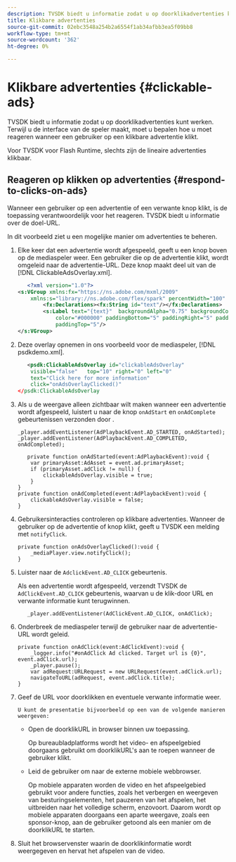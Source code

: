 ```yaml
---
description: TVSDK biedt u informatie zodat u op doorklikadvertenties kunt werken. Terwijl u de interface van de speler maakt, moet u bepalen hoe u moet reageren wanneer een gebruiker op een klikbare advertentie klikt.
title: Klikbare advertenties
source-git-commit: 02ebc3548a254b2a6554f1ab34afbb3ea5f09bb8
workflow-type: tm+mt
source-wordcount: '362'
ht-degree: 0%

---
```


# Klikbare advertenties {#clickable-ads}

TVSDK biedt u informatie zodat u op doorklikadvertenties kunt werken. Terwijl u de interface van de speler maakt, moet u bepalen hoe u moet reageren wanneer een gebruiker op een klikbare advertentie klikt.

Voor TVSDK voor Flash Runtime, slechts zijn de lineaire advertenties klikbaar.

## Reageren op klikken op advertenties {#respond-to-clicks-on-ads}

Wanneer een gebruiker op een advertentie of een verwante knop klikt, is de toepassing verantwoordelijk voor het reageren. TVSDK biedt u informatie over de doel-URL.

In dit voorbeeld ziet u een mogelijke manier om advertenties te beheren.

1. Elke keer dat een advertentie wordt afgespeeld, geeft u een knop boven op de mediaspeler weer. Een gebruiker die op de advertentie klikt, wordt omgeleid naar de advertentie-URL. Deze knop maakt deel uit van de [!DNL ClickableAdsOverlay.xml].

   ```xml
      <?xml version="1.0"?> 
   <s:VGroup xmlns:fx="https://ns.adobe.com/mxml/2009"  
       xmlns:s="library://ns.adobe.com/flex/spark" percentWidth="100" horizontalAlign="center">     
           <fx:Declarations><fx:String id="text"/></fx:Declarations> 
           <s:Label text="{text}"  backgroundAlpha="0.75" backgroundColor="#DEDEDE"  
               color="#000000" paddingBottom="5" paddingRight="5" paddingLeft="5"  
               paddingTop="5"/> 
   </s:VGroup>
   ```

1. Deze overlay opnemen in ons voorbeeld voor de mediaspeler, [!DNL psdkdemo.xml].

   ```xml
      <psdk:ClickableAdsOverlay id="clickableAdsOverlay"  
       visible="false"   top="10" right="0" left="0"  
       text="Click here for more information"   
       click="onAdsOverlayClicked()" 
   </psdk:ClickableAdsOverlay
   ```

1. Als u de weergave alleen zichtbaar wilt maken wanneer een advertentie wordt afgespeeld, luistert u naar de knop `onAdStart` en `onAdComplete` gebeurtenissen verzonden door .

   ```
   _player.addEventListener(AdPlaybackEvent.AD_STARTED, onAdStarted); 
   _player.addEventListener(AdPlaybackEvent.AD_COMPLETED, onAdCompleted); 
   ```

   ```
      private function onAdStarted(event:AdPlaybackEvent):void { 
       var primaryAsset:AdAsset = event.ad.primaryAsset; 
       if (primaryAsset.adClick != null) { 
           clickableAdsOverlay.visible = true;  
       } 
   } 
   private function onAdCompleted(event:AdPlaybackEvent):void { 
       clickableAdsOverlay.visible = false; 
   }
   ```

1. Gebruikersinteracties controleren op klikbare advertenties. Wanneer de gebruiker op de advertentie of knop klikt, geeft u TVSDK een melding met `notifyClick`.

   ```
   private function onAdsOverlayClicked():void {     
       _mediaPlayer.view.notifyClick(); 
   }
   ```

1. Luister naar de `AdclickEvent.AD_CLICK` gebeurtenis.

   Als een advertentie wordt afgespeeld, verzendt TVSDK de `AdClickEvent.AD_CLICK` gebeurtenis, waarvan u de klik-door URL en verwante informatie kunt terugwinnen.

   ```
      _player.addEventListener(AdClickEvent.AD_CLICK, onAdClick);
   ```

1. Onderbreek de mediaspeler terwijl de gebruiker naar de advertentie-URL wordt geleid.

   ```
   private function onAdClick(event:AdClickEvent):void { 
       _logger.info("#onAdClick Ad clicked. Target url is {0}", event.adClick.url);  
       _player.pause(); 
       var adRequest:URLRequest = new URLRequest(event.adClick.url); 
       navigateToURL(adRequest, event.adClick.title); 
   }
   ```

1. Geef de URL voor doorklikken en eventuele verwante informatie weer.

       U kunt de presentatie bijvoorbeeld op een van de volgende manieren weergeven:
   
   * Open de doorklikURL in browser binnen uw toepassing.

     Op bureaubladplatforms wordt het video- en afspeelgebied doorgaans gebruikt om doorklikURL&#39;s aan te roepen wanneer de gebruiker klikt.
   * Leid de gebruiker om naar de externe mobiele webbrowser.

     Op mobiele apparaten worden de video en het afspeelgebied gebruikt voor andere functies, zoals het verbergen en weergeven van besturingselementen, het pauzeren van het afspelen, het uitbreiden naar het volledige scherm, enzovoort. Daarom wordt op mobiele apparaten doorgaans een aparte weergave, zoals een sponsor-knop, aan de gebruiker getoond als een manier om de doorklikURL te starten.

1. Sluit het browservenster waarin de doorklikinformatie wordt weergegeven en hervat het afspelen van de video.
